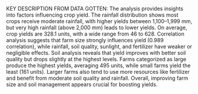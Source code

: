 KEY DESCRIPTION FROM DATA GOTTEN: 
The analysis provides insights into factors influencing crop yield. 
The rainfall distribution shows most crops receive moderate rainfall, with higher yields between 1,100–1,999 mm, but very high rainfall (above 2,000 mm) leads to lower yields.
On average, crop yields are 328.1 units, with a wide range from 46 to 628. Correlation analysis suggests that farm size strongly influences yield (0.989 correlation), while rainfall, soil quality, sunlight, and fertilizer have weaker or negligible effects.
Soil analysis reveals that yield improves with better soil quality but drops slightly at the highest levels. Farms categorized as large produce the highest yields, averaging 495 units, while small farms yield the least (161 units). 
Larger farms also tend to use more resources like fertilizer and benefit from moderate soil quality and rainfall. Overall, improving farm size and soil management appears crucial for boosting yields.
